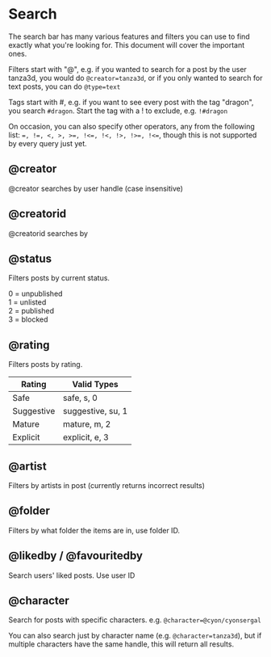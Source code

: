 # Search

The search bar has many various features and filters you can use to find exactly what you're looking for. This document will cover the important ones.

Filters start with "@", e.g. if you wanted to search for a post by the user tanza3d, you would do `@creator=tanza3d`, or if you only wanted to search for text posts, you can do `@type=text`

Tags start with #, e.g. if you want to see every post with the tag "dragon", you search `#dragon`. Start the tag with a ! to exclude, e.g. `!#dragon`

On occasion, you can also specify other operators, any from the following list:
`=, !=, <, >, >=, !<=, !<, !>, !>=, !<=`, though this is not supported by every query just yet.

## @creator
@creator searches by user handle (case insensitive)

## @creatorid
@creatorid searches by 

## @status
Filters posts by current status.

0 = unpublished<br>
1 = unlisted<br>
2 = published<br>
3 = blocked

## @rating
Filters posts by rating.

| Rating     | Valid Types       |
|------------|-------------------|
| Safe       | safe, s, 0        |
| Suggestive | suggestive, su, 1 |
| Mature     | mature, m, 2      |
| Explicit   | explicit, e, 3    |


## @artist
Filters by artists in post (currently returns incorrect results)

## @folder
Filters by what folder the items are in, use folder ID.

## @likedby / @favouritedby
Search users' liked posts. Use user ID

## @character
Search for posts with specific characters. e.g. `@character=@cyon/cyonsergal`

You can also search just by character name (e.g. `@character=tanza3d`), but if multiple characters have the same handle, this will return all results.



